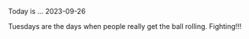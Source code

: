 Today is ...
2023-09-26

Tuesdays are the days when people really get the ball rolling. Fighting!!!
